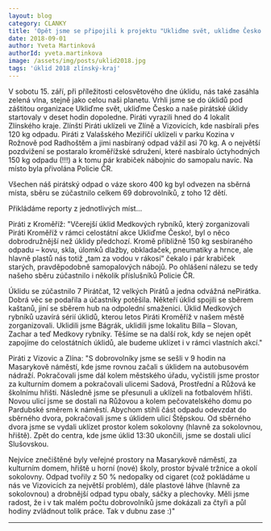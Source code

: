 ```yaml
---
layout: blog
category: CLANKY
title: 'Opět jsme se připojili k projektu "Ukliďme svět, ukliďme Česko!"'
date: 2018-09-01
author: Yveta Martinková
authorId: yveta.martinkova
image: /assets/img/posts/uklid2018.jpg
tags: 'úklid 2018 zlínský-kraj'
---
```

V sobotu 15. září, při příležitosti celosvětového dne úklidu, nás také zasáhla zelená vlna, stejně jako celou naši planetu. Vrhli jsme se do úklidů pod záštitou organizace Ukliďme svět, ukliďme Česko a naše pirátské úklidy startovaly v deset hodin dopoledne. Piráti vyrazili hned do 4 lokalit Zlínského kraje. Zlínští Piráti uklízeli ve Zlíně a Vizovicích, kde nasbírali přes 120 kg odpadu. Piráti z Valašského Meziříčí uklízeli v parku Kozina v Rožnově pod Radhoštěm a jimi nasbíraný odpad vážil asi 70 kg. A o největší pozdvižení se postaralo kroměřížské sdružení, které nasbíralo úctyhodných 150 kg odpadu (!!!) a k tomu pár krabiček nábojnic do samopalu navíc. Na místo byla přivolána Policie ČR.

Všechen náš pirátský odpad o váze skoro 400 kg byl odvezen na sběrná místa, sběru se zúčastnilo celkem 69 dobrovolníků, z toho 12 dětí.

Přikládáme reporty z jednotlivých míst...

Piráti z Kroměříž: "Včerejší úklid Medkových rybníků, který zorganizovali Piráti Kroměříž v rámci celostátní akce Ukliďme Česko!, byl o něco dobrodružnější než úklidy předchozí. Kromě přibližně 150 kg sesbíraného odpadu – kovu, skla, úlomků dlažby, obkladaček, pneumatiky a hrnce, ale hlavně plastů  nás totiž „tam za vodou v rákosí“ čekalo i pár krabiček starých, pravděpodobně samopalových nábojů. Po ohlášení nálezu se tedy našeho sběru zúčastnilo i několik příslušníků Policie ČR.

Úklidu se zúčastnilo 7 Pirátčat, 12 velkých Pirátů a jedna odvážná nePirátka. Dobrá věc se podařila a účastníky potěšila. Někteří úklid spojili se sběrem kaštanů, jiní se sběrem hub na odpolední smaženici. Úklid Medkových rybníků uzavírá sérií úklidů, kterou letos Piráti Kroměříž v našem městě zorganizovali. Uklidili jsme Bágrák, uklidili jsme lokalitu Billa – Slovan, Zachar a teď Medkovy rybníky. Těšíme se na další rok, kdy se nejen opět zapojíme do celostátních úklidů, ale budeme uklízet i v rámci vlastních akcí."

Piráti z Vizovic a Zlína: "S dobrovolníky jsme se sešli v 9 hodin na Masarykově náměstí, kde jsme rovnou začali s úklidem na autobusovém nádraží. Pokračovali jsme dál kolem městského úřadu, vyčistili jsme prostor za kulturním domem a pokračovali ulicemi Sadová, Prostřední a Růžová ke školnímu hřišti. Následně jsme se přesunuli a uklízeli na fotbalovém hřišti. Novou ulicí jsme se dostali na Růžovou a kolem pečovatelského domu po Pardubské směrem k náměstí. Abychom stihli část odpadu odevzdat do sběrného dvora, pokračovali jsme s úklidem ulicí Štěpskou. Od sběrného dvora jsme se vydali uklízet prostor kolem sokolovny (hlavně za sokolovnou, hřiště). Zpět do centra, kde jsme úklid 13:30 ukončili, jsme se dostali ulicí Slušovskou.

Nejvíce znečištěné byly veřejné prostory na Masarykově náměstí, za kulturním domem, hřiště u horní (nové) školy, prostor bývalé tržnice a okolí sokolovny.
Odpad tvořily z 50 % nedopalky od cigaret (což pokládáme u nás ve Vizovicích za největší problém), dále plastové láhve (hlavně za sokolovnou) a drobnější odpad typu obaly, sáčky a plechovky.
Měli jsme radost, že i v tak malém počtu dobrovolníků jsme dokázali za čtyři a půl hodiny zvládnout tolik práce. Tak v dubnu zase :)"

- - -
